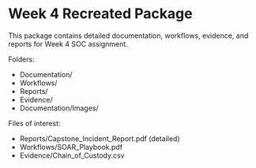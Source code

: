 # Week 4 Recreated Package

This package contains detailed documentation, workflows, evidence, and reports for Week 4 SOC assignment.

Folders:
- Documentation/
- Workflows/
- Reports/
- Evidence/
- Documentation/Images/

Files of interest:
- Reports/Capstone_Incident_Report.pdf (detailed)
- Workflows/SOAR_Playbook.pdf
- Evidence/Chain_of_Custody.csv

